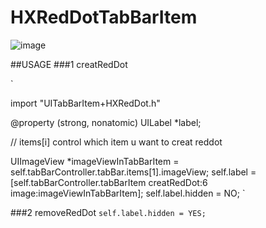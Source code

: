 # HXRedDotTabBarItem

![image](https://github.com/Zzzard/HXRedDotTabBarItem/blob/master/demo111.gif)


##USAGE 
###1 creatRedDot

`

import "UITabBarItem+HXRedDot.h"

@property (strong, nonatomic) UILabel *label;

// items[i] control which item u want to creat reddot

UIImageView *imageViewInTabBarItem = self.tabBarController.tabBar.items[1].imageView;
self.label = [self.tabBarController.tabBarItem creatRedDot:6 image:imageViewInTabBarItem];
self.label.hidden = NO;
`

###2 removeRedDot
`
self.label.hidden = YES;
`

